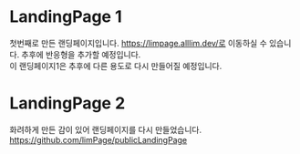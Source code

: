 # LandingPage 1
첫번째로 만든 랜딩페이지입니다. https://limpage.alllim.dev/로 이동하실 수 있습니다.
추후에 반응형을 추가할 예정입니다.<br/>
이 랜딩페이지1은 추후에 다른 용도로 다시 만들어질 예정입니다.<br/>
# LandingPage 2
화려하게 만든 감이 있어 랜딩페이지를 다시 만들었습니다. https://github.com/limPage/publicLandingPage <br/>


